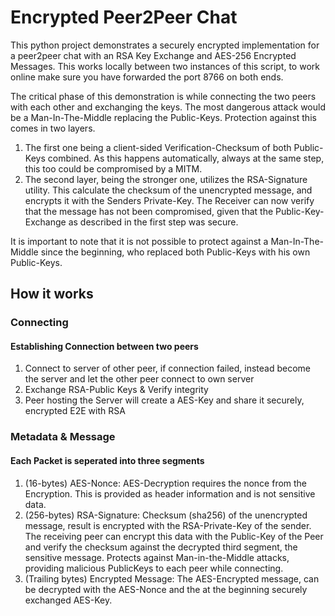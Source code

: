 # Encrypted Peer2Peer Chat
This python project demonstrates a securely encrypted implementation for a peer2peer chat with an RSA Key Exchange and AES-256 Encrypted Messages. This works locally between two instances of this script, to work online make sure you have forwarded the port 8766 on both ends.
 
The critical phase of this demonstration is while connecting the two peers with each other and exchanging the keys. The most dangerous attack would be a Man-In-The-Middle replacing the Public-Keys. Protection against this comes in two layers. 
1. The first one being a client-sided Verification-Checksum of both Public-Keys combined. As this happens automatically, always at the same step, this too could be compromised by a MITM.
2. The second layer, being the stronger one, utilizes the RSA-Signature utility. This calculate the checksum of the unencrypted message, and encrypts it with the Senders Private-Key. The Receiver can now verify that the message has not been compromised, given that the Public-Key-Exchange as described in the first step was secure.
 
It is important to note that it is not possible to protect against a Man-In-The-Middle since the beginning, who replaced both Public-Keys with his own Public-Keys.   
 
## How it works
### Connecting
#### Establishing Connection between two peers
1. Connect to server of other peer, if connection failed, instead become the server and let the other peer connect to own server  
2. Exchange RSA-Public Keys & Verify integrity
3. Peer hosting the Server will create a AES-Key and share it securely, encrypted E2E with RSA
 
### Metadata & Message
#### Each Packet is seperated into three segments
1. (16-bytes) AES-Nonce: AES-Decryption requires the nonce from the Encryption. This is provided as header information and is not sensitive data.
2. (256-bytes) RSA-Signature: Checksum (sha256) of the unencrypted message, result is encrypted with the RSA-Private-Key of the sender. The receiving peer can encrypt this data with the Public-Key of the Peer and verify the checksum against the decrypted third segment, the sensitive message. Protects against Man-in-the-Middle attacks, providing malicious PublicKeys to each peer while connecting.
3. (Trailing bytes) Encrypted Message: The AES-Encrypted message, can be decrypted with the AES-Nonce and the at the beginning securely exchanged AES-Key. 